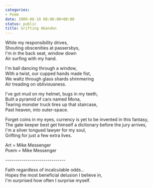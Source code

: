 ```yaml
---
categories:
- Poem
date: 2009-06-18 08:06:00+00:00
status: public
title: Grifting Abandon
---
```




While my responsibility drives,  
Shouting obscenities at passersbys,  
I'm in the back seat, window down  
Air surfing with my hand.

I'm ball dancing through a window,  
With a twist, our cupped hands made fist,  
We waltz through glass shards shimmering  
Air treading on obliviousness.

I've got mud on my helmet, bugs in my teeth,  
Built a pyramid of cars named Mona,  
Tearing monster truck tires up that staircase,  
Past heaven, into outer-space.

Forget coins in my eyes, currency is yet to be invented in this fantasy,  
The gate keeper best get himself a dictionary before the jury arrives,  
I'm a silver tongued lawyer for my soul,  
Grifting for just a few extra lives.

Art = Mike Messenger  
Poem = Mike Messenger

\------------------------------

Faith regardless of incalculable odds...  
Hopes the most beneficial delusion I believe in,  
I'm surprised how often I surprise myself.

